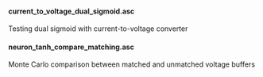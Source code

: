 #### current_to_voltage_dual_sigmoid.asc

Testing dual sigmoid with current-to-voltage converter

#### neuron_tanh_compare_matching.asc

Monte Carlo comparison between matched and unmatched voltage buffers
